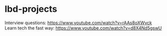 # lbd-projects

Interview questions: https://www.youtube.com/watch?v=rAAs8oXWvck
Learn tech the fast way: https://www.youtube.com/watch?v=d8X4Nd5gswU